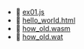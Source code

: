 * 📄 [ex01.js](ex01.js)
* 📄 [hello_world.html](hello_world.html)
* 📄 [how_old.wasm](how_old.wasm)
* 📄 [how_old.wat](how_old.wat)
